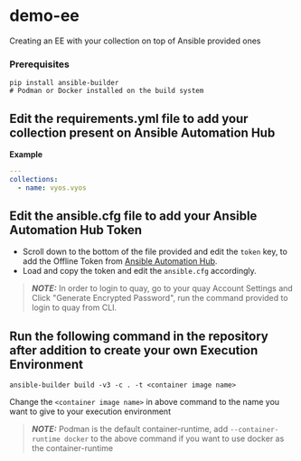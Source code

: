 # demo-ee

Creating an EE with your collection on top of Ansible provided ones

### Prerequisites

```
pip install ansible-builder
# Podman or Docker installed on the build system
```

## Edit the requirements.yml file to add your collection present on Ansible Automation Hub

**Example**
```yaml
---
collections:
  - name: vyos.vyos
```
## Edit the ansible.cfg file to add your Ansible Automation Hub Token

* Scroll down to the bottom of the file provided and edit the `token` key, to add the Offline Token from [Ansible Automation Hub](https://cloud.redhat.com/ansible/automation-hub/token).
* Load and copy the token and edit the `ansible.cfg` accordingly.

> **_NOTE:_** In order to login to quay, go to your quay Account Settings and Click "Generate Encrypted Password", run the command provided to login to quay from CLI.
> 
## Run the following command in the repository after addition to create your own Execution Environment
```
ansible-builder build -v3 -c . -t <container image name>
```
Change the `<container image name>` in above command to the name you want to give to your execution environment
> **_NOTE:_** Podman is the default container-runtime, add `--container-runtime docker` to the above command if you want to use docker as the container-runtime
